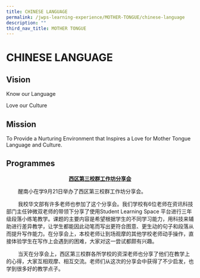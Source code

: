 ```yaml
---
title: CHINESE LANGUAGE
permalink: /jwps-learning-experience/MOTHER-TONGUE/chinese-language
description: ""
third_nav_title: MOTHER TONGUE
---
```

# CHINESE LANGUAGE
## Vision

Know our Language

Love our Culture

## Mission

To Provide a Nurturing Environment that Inspires a Love for Mother Tongue Language and Culture.

## Programmes



<p style="text-align: center;"> <b><u> 西区第三校群工作坊分享会 </b></u></p>


        醒南小在学9月21日举办了西区第三校群工作坊分享会。  
  
        我校华文部有许多老师也参加了这个分享会。我们学校有6位老师在资讯科技部门主任钟微双老师的带领下分享了使用Student Learning Space 平台进行三年级段落小练笔教学。课题的主要内容是希望根据学生的不同学习能力，用科技来辅助进行差异教学，让学生都能因此动笔而写出更符合图意、更生动的句子和段落从而提升写作能力。在分享会上，本校老师让到场观摩的其他学校老师动手操作，直接体验学生在写作上会遇到的困难，大家对这一尝试都颇有兴趣。      
  
        当天在分享会上，西区第三校群各所学校的资深老师也分享了他们在教学上的心得，大家互相观摩、相互交流。老师们从这次的分享会中获得了不少启发，也学到很多好的教学点子。
